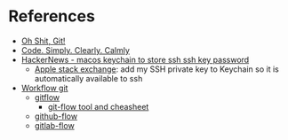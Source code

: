 # References

- [Oh Shit, Git!](https://ohshitgit.com/#magic-time-machine)
- [Code. Simply. Clearly. Calmly](https://calmcode.io/)
- [HackerNews - macos keychain to store ssh ssh key password](https://news.ycombinator.com/item?id=23664556)
  - [Apple stack exchange](https://apple.stackexchange.com/questions/48502/how-can-i-permanently-add-my-ssh-private-key-to-keychain-so-it-is-automatically): add my SSH private key to Keychain so it is automatically available to ssh
- [Workflow git]()
  - [gitflow](https://www.atlassian.com/fr/git/tutorials/comparing-workflows/gitflow-workflow)
    - [git-flow tool and cheasheet](https://danielkummer.github.io/git-flow-cheatsheet/index.fr_FR.html)
  - [github-flow](https://docs.github.com/en/get-started/using-github/github-flow)
  - [gitlab-flow](https://about.gitlab.com/topics/version-control/what-is-gitlab-flow/)
